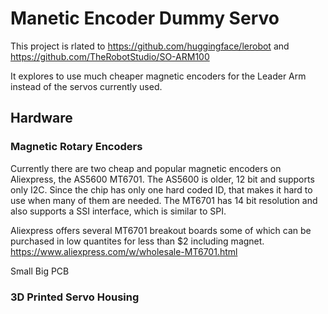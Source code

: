 # Manetic Encoder Dummy Servo

This project is rlated to 
https://github.com/huggingface/lerobot
and
https://github.com/TheRobotStudio/SO-ARM100

It explores to use much cheaper magnetic encoders for the Leader Arm instead of the servos currently used.

## Hardware

### Magnetic Rotary Encoders
Currently there are two cheap and popular magnetic encoders on Aliexpress, the AS5600 MT6701.
The AS5600 is older, 12 bit and supports only I2C. Since the chip has only one hard coded ID, that makes it hard to use when many of them are needed.
The MT6701 has 14 bit resolution and also supports a SSI interface, which is similar to SPI.

Aliexpress offers several MT6701 breakout boards some of which can be purchased in low quantites for less than $2 including magnet.
https://www.aliexpress.com/w/wholesale-MT6701.html

Small Big PCB

### 3D Printed Servo Housing




